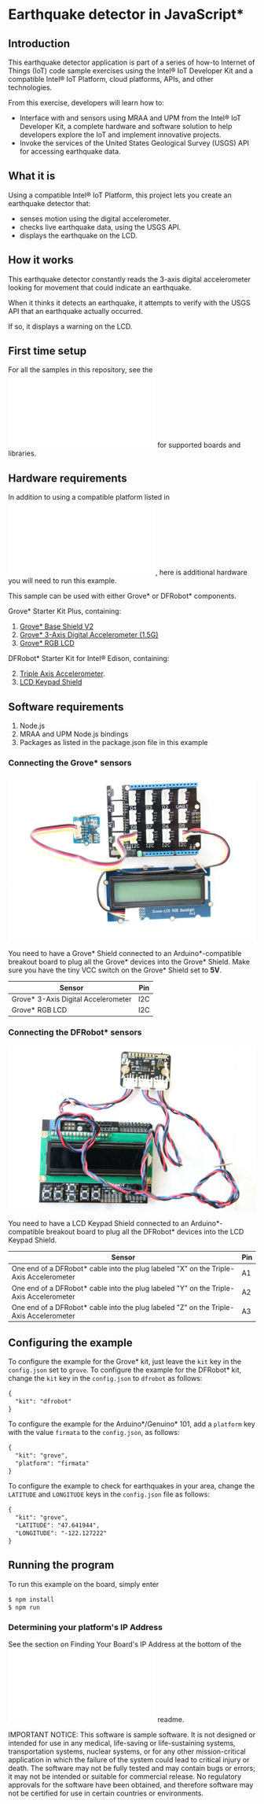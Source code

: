 # Earthquake detector in JavaScript*

## Introduction

This earthquake detector application is part of a series of how-to Internet of Things (IoT) code sample exercises using the Intel® IoT Developer Kit and a compatible Intel® IoT Platform, cloud platforms, APIs, and other technologies.

From this exercise, developers will learn how to:<br>

- Interface with and sensors using MRAA and UPM from the Intel® IoT Developer Kit, a complete hardware and software solution to help developers explore the IoT and implement innovative projects.<br>
- Invoke the services of the United States Geological Survey (USGS) API for accessing earthquake data.

## What it is

Using a compatible Intel® IoT Platform, this project lets you create an earthquake detector that:<br>
- senses motion using the digital accelerometer.<br>
- checks live earthquake data, using the USGS API.<br>
- displays the earthquake on the LCD.

## How it works

This earthquake detector constantly reads the 3-axis digital accelerometer looking for movement that could indicate an earthquake.

When it thinks it detects an earthquake, it attempts to verify with the USGS API that an earthquake actually occurred.

If so, it displays a warning on the LCD.

## First time setup  
For all the samples in this repository, see the ![General Setup Instructions](./../../README.md#setup) for supported boards and libraries.

## Hardware requirements

In addition to using a compatible platform listed in ![Hardware Compatibility](./../../README.md#hardware-compatibility), here is additional hardware you will need to run this example.

This sample can be used with either Grove\* or DFRobot\* components.

Grove\* Starter Kit Plus, containing:

1. [Grove\* Base Shield V2](https://www.seeedstudio.com/Base-Shield-V2-p-1378.html)
2. [Grove\* 3-Axis Digital Accelerometer (1.5G)](http://iotdk.intel.com/docs/master/upm/node/classes/mma7660.html)
3. [Grove\* RGB LCD](http://iotdk.intel.com/docs/master/upm/node/classes/jhd1313m1.html)

DFRobot\* Starter Kit for Intel® Edison, containing:

2. [Triple Axis Accelerometer](http://www.dfrobot.com/index.php?route=product/product&description=true&product_id=507).
3. [LCD Keypad Shield](http://iotdk.intel.com/docs/master/upm/node/classes/sainsmartks.html)

## Software requirements

1. Node.js 
2. MRAA and UPM Node.js bindings <link to mraa and upm install docs>
2. Packages as listed in the package.json file in this example 

### Connecting the Grove\* sensors

![](./../images/earthquake-detector-grove.JPG)

You need to have a Grove\* Shield connected to an Arduino\*-compatible breakout board to plug all the Grove\* devices into the Grove\* Shield. Make sure you have the tiny VCC switch on the Grove\* Shield set to **5V**.

Sensor | Pin
--- | ---
Grove\* 3-Axis Digital Accelerometer | I2C
Grove\* RGB LCD | I2C

### Connecting the DFRobot\* sensors

![](./../images/earthquake-detector-dfrobot.JPG)

You need to have a LCD Keypad Shield connected to an Arduino\*-compatible breakout board to plug all the DFRobot\* devices into the LCD Keypad Shield.

Sensor | Pin
--- | ---
One end of a DFRobot\* cable into the plug labeled "X" on the Triple-Axis Accelerometer | A1
One end of a DFRobot\* cable into the plug labeled "Y" on the Triple-Axis Accelerometer | A2
One end of a DFRobot\* cable into the plug labeled "Z" on the Triple-Axis Accelerometer | A3

## Configuring the example

To configure the example for the Grove\* kit, just leave the `kit` key in the `config.json` set to `grove`. To configure the example for the DFRobot\* kit, change the `kit` key in the `config.json` to `dfrobot` as follows:

```
{
  "kit": "dfrobot"
}
```

To configure the example for the Arduino\*/Genuino\* 101, add a `platform` key with the value `firmata` to the `config.json`, as follows:

```
{
  "kit": "grove",
  "platform": "firmata"
}
```

To configure the example to check for earthquakes in your area, change the `LATITUDE` and `LONGITUDE` keys in the `config.json` file as follows:

```
{
  "kit": "grove",
  "LATITUDE": "47.641944",
  "LONGITUDE": "-122.127222"
}
```

## Running the program 

To run this example on the board, simply enter

    $ npm install
    $ npm run

### Determining your platform's IP Address

See the section on Finding Your Board's IP Address at the bottom of the ![Setup Instructions](./../../README.md#finding-your-boards-ip-address) readme. 

IMPORTANT NOTICE: This software is sample software. It is not designed or intended for use in any medical, life-saving or life-sustaining systems, transportation systems, nuclear systems, or for any other mission-critical application in which the failure of the system could lead to critical injury or death. The software may not be fully tested and may contain bugs or errors; it may not be intended or suitable for commercial release. No regulatory approvals for the software have been obtained, and therefore software may not be certified for use in certain countries or environments.
